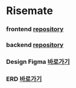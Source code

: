 # Risemate

### frontend [repository](https://github.com/risemate/client)
### backend [repository](https://github.com/risemate/server)

### Design Figma [바로가기](https://www.figma.com/file/z9RJ8IE5p14GlInukEHZhJ/RiseMate?type=design&mode=design&t=Z13UZ87Z1BlHaFeX-0)
### ERD [바로가기](https://dbdiagram.io/embed/65066a1502bd1c4a5eb5cf1d)
